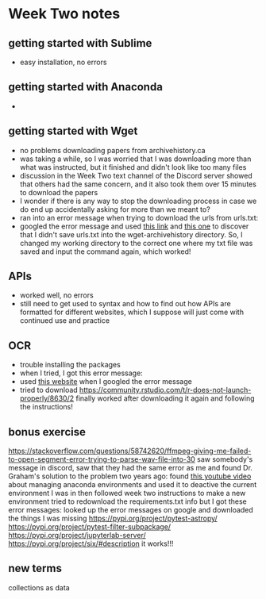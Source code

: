 # Week Two notes

## getting started with Sublime
- easy installation, no errors

## getting started with Anaconda
- 

## getting started with Wget
- no problems downloading papers from archivehistory.ca
- was taking a while, so I was worried that I was downloading more than what was instructed, but it finished and didn't look like too many files
- discussion in the Week Two text channel of the Discord server showed that others had the same concern, and it also took them over 15 minutes to download the papers
- I wonder if there is any way to stop the downloading process in case we do end up accidentally asking for more than we meant to?
- ran into an error message when trying to download the urls from urls.txt:
- googled the error message and used [this link](https://stackoverflow.com/questions/33494067/lfs-version-7-8-wget-is-not-working) and [this one](https://askubuntu.com/questions/1190692/error-when-using-wget-to-download-a-list-of-urls-in-a-txt-file) to discover that I didn't save urls.txt into the wget-archivehistory directory. So, I changed my working directory to the correct one where my txt file was saved and input the command again, which worked!

## APIs
- worked well, no errors
- still need to get used to syntax and how to find out how APIs are formatted for different websites, which I suppose will just come with continued use and practice

## OCR
- trouble installing the packages
- when I tried, I got this error message: 
- used [this website](https://stackoverflow.com/questions/27893230/installation-of-package-file-path-had-non-zero-exit-status-in-r) when I googled the error message
- tried to download https://community.rstudio.com/t/r-does-not-launch-properly/8630/2 
finally worked after downloading it again and following the instructions!

## bonus exercise
https://stackoverflow.com/questions/58742620/ffmpeg-giving-me-failed-to-open-segment-error-trying-to-parse-wav-file-into-30
saw somebody's message in discord, saw that they had the same error as me and found Dr. Graham's solution to the problem two years ago: 
found [this youtube video](https://www.youtube.com/watch?v=EGaw6VXV3GI) about managing anaconda environments and used it to deactive the current environment I was in then followed week two instructions to make a new environment
tried to redownload the requirements.txt info but I got these error messages:
looked up the error messages on google and downloaded the things I was missing
https://pypi.org/project/pytest-astropy/
https://pypi.org/project/pytest-filter-subpackage/
https://pypi.org/project/jupyterlab-server/
https://pypi.org/project/six/#description
it works!!!

## new terms


collections as data
